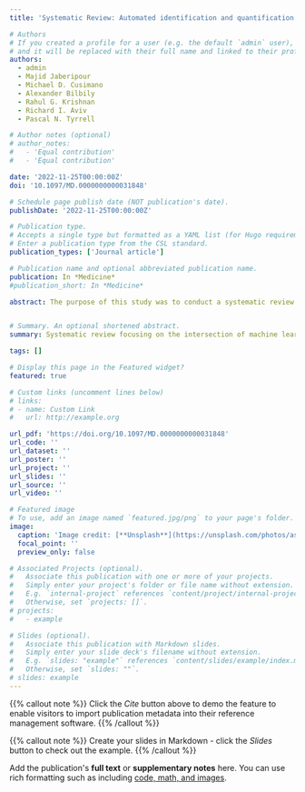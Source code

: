 ```yaml
---
title: 'Systematic Review: Automated identification and quantification of traumatic brain injury from CT scans'

# Authors
# If you created a profile for a user (e.g. the default `admin` user), write the username (folder name) here
# and it will be replaced with their full name and linked to their profile.
authors:
  - admin
  - Majid Jaberipour
  - Michael D. Cusimano
  - Alexander Bilbily
  - Rahul G. Krishnan
  - Richard I. Aviv
  - Pascal N. Tyrrell

# Author notes (optional)
# author_notes:
#   - 'Equal contribution'
#   - 'Equal contribution'

date: '2022-11-25T00:00:00Z'
doi: '10.1097/MD.0000000000031848'

# Schedule page publish date (NOT publication's date).
publishDate: '2022-11-25T00:00:00Z'

# Publication type.
# Accepts a single type but formatted as a YAML list (for Hugo requirements).
# Enter a publication type from the CSL standard.
publication_types: ['Journal article']

# Publication name and optional abbreviated publication name.
publication: In *Medicine*
#publication_short: In *Medicine*

abstract: The purpose of this study was to conduct a systematic review for understanding the availability and limitations of artificial intelligence (AI) approaches that could automatically identify and quantify computed tomography (CT) findings in traumatic brain injury (TBI). Systematic review, in accordance with PRISMA 2020 and SPIRIT-AI extension guidelines, with a search of 4 databases (Medline, Embase, IEEE Xplore, and Web of Science) was performed to find AI studies that automated the clinical tasks for identifying and quantifying CT findings of TBI-related abnormalities. A total of 531 unique publications were reviewed, which resulted in 66 articles that met our inclusion criteria. The following components for identification and quantification regarding TBI were covered and automated by existing AI studies - identification of TBI-related abnormalities; classification of intracranial hemorrhage types; slice-, pixel-, and voxel-level localization of hemorrhage; measurement of midline shift; and measurement of hematoma volume. Automated identification of obliterated basal cisterns was not investigated in the existing AI studies. Most of the AI algorithms were based on deep neural networks that were trained on 2- or 3-dimensional CT imaging datasets. We identified several important TBI-related CT findings that can be automatically identified and quantified with AI. A combination of these techniques may provide useful tools to enhance reproducibility of TBI identification and quantification by supporting radiologists and clinicians in their TBI assessments and reducing subjective human factors.


# Summary. An optional shortened abstract.
summary: Systematic review focusing on the intersection of machine learning and traumatic brain injury.

tags: []

# Display this page in the Featured widget?
featured: true

# Custom links (uncomment lines below)
# links:
# - name: Custom Link
#   url: http://example.org

url_pdf: 'https://doi.org/10.1097/MD.0000000000031848'
url_code: ''
url_dataset: ''
url_poster: ''
url_project: ''
url_slides: ''
url_source: ''
url_video: ''

# Featured image
# To use, add an image named `featured.jpg/png` to your page's folder.
image:
  caption: 'Image credit: [**Unsplash**](https://unsplash.com/photos/assorted-title-book-lot-RgKmrxpIraY?utm_content=creditShareLink&utm_medium=referral&utm_source=unsplash)'
  focal_point: ''
  preview_only: false

# Associated Projects (optional).
#   Associate this publication with one or more of your projects.
#   Simply enter your project's folder or file name without extension.
#   E.g. `internal-project` references `content/project/internal-project/index.md`.
#   Otherwise, set `projects: []`.
# projects:
#   - example

# Slides (optional).
#   Associate this publication with Markdown slides.
#   Simply enter your slide deck's filename without extension.
#   E.g. `slides: "example"` references `content/slides/example/index.md`.
#   Otherwise, set `slides: ""`.
# slides: example
---
```


{{% callout note %}}
Click the _Cite_ button above to demo the feature to enable visitors to import publication metadata into their reference management software.
{{% /callout %}}

{{% callout note %}}
Create your slides in Markdown - click the _Slides_ button to check out the example.
{{% /callout %}}

Add the publication's **full text** or **supplementary notes** here. You can use rich formatting such as including [code, math, and images](https://docs.hugoblox.com/content/writing-markdown-latex/).
